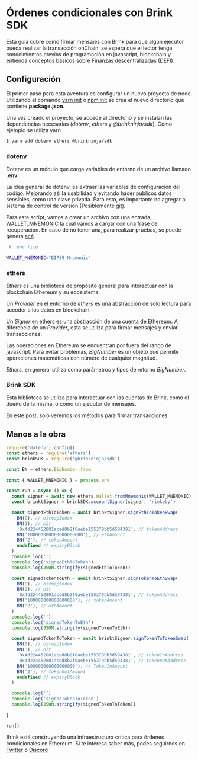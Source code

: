 # Órdenes condicionales con Brink SDK

Esta guía cubre como firmar mensajes con Brink para que algún ejecutor pueda realizar la transacción onChain. se espera que el lector tenga conocimientos previos de programación en javascript, blockchain y entienda conceptos básicos sobre Finanzas descentralizadas (DEFI).

## Configuración
El primer paso para esta aventura es configurar un nuevo proyecto de node. Utilizando el comando [yarn init](https://classic.yarnpkg.com/lang/en/docs/cli/init/) o [npm init](https://docs.npmjs.com/cli/v6/commands/npm-init) se crea el nuevo directorio que contiene **package.json**.

Una vez creado el proyecto, se accede  al directorio y se instalan las dependencias necesarias (*dotenv*, *ethers* y *@brinkninja/sdk*). Como ejemplo se utiliza yarn

```bash
$ yarn add dotenv ethers @brinkninja/sdk
```

### dotenv
Dotenv es un módulo que carga variables de entorno de un archivo llamado **.env**. 

La idea general de dotenv, es extraer las variables de configuración del código. Mejorando aśí la usabilidad y evitando hacer públicos datos sensibles, como una clave privada. Para esto, es importante no agregar al sistema de control de version (Posiblemente git).

Para este script, vamos a crear un archivo con una entrada, WALLET_MNEMONIC la cual vamos a cargar con una frase de recuperación. En caso de no tener una, para realizar pruebas, se puede genera [acá](https://iancoleman.io/bip39/).

```bash
 # .env file

WALLET_MNEMONIC="BIP39 Mnemonic"
```

### ethers
*Ethers* es una biblioteca de propósito general para interactuar con la blockchain Ethereum y su ecosistema.

Un *Provider* en el entorno de *ethers* es una abstracción de solo lectura para acceder a los datos en blockchain. 

Un *Signer* en ethers es una abstracción de una cuenta de Ethereum. A diferencia de un *Provider*, esta se utiliza para firmar mensajes y enviar transacciones.

Las operaciones en Ethereum se encuentran por fuera del rango de javascript. Para evitar problemas, *BigNumber* es un objeto que permite operaciones matemáticas con número de cualquier magnitud.

*Ethers*, en general utiliza como parámetros y tipos de retorno *BigNumber*. 

### Brink SDK
Esta biblioteca se utiliza para interactuar con las cuentas de Brink, como el dueño de la misma, o como un ejecutor de mensajes. 

En este post, solo veremos los métodos para firmar transacciones.

## Manos a la obra
```javascript
require('dotenv').config()
const ethers = require('ethers')
const brinkSDK = require('@brinkninja/sdk')

const BN = ethers.BigNumber.from

const { WALLET_MNEMONIC } = process.env

const run = async () => {
  const signer = await new ethers.Wallet.fromMnemonic(WALLET_MNEMONIC)
  const brinktSigner = brinkSDK.accountSigner(signer, 'rinkeby')

  const signedEthToToken = await brinktSigner.signEthToTokenSwap(
    BN(0), // bitmapIndex
    BN(1), // bit
    '0x4d224452801aced8b2f0aebe155379bb5d594381', // tokenAddress
    BN('100000000000000000000'), // ethAmount
    BN('2'), // tokenAmount
    undefined // expiryBlock
  )
  console.log('')
  console.log('signedEthToToken')
  console.log(JSON.stringify(signedEthToToken))

  const signedTokenToEth = await brinktSigner.signTokenToEthSwap(
    BN(0), // bitmapIndex
    BN(2), // bit
    '0x4d224452801aced8b2f0aebe155379bb5d594381', // tokenAddress
    BN('100000000000000000'), // tokenAmount
    BN('2'), // ethAmount
  )
  console.log('')
  console.log('signedTokenToEth')
  console.log(JSON.stringify(signedTokenToEth))

  const signedTokenToToken = await brinktSigner.signTokenToTokenSwap(
    BN(0), // bitmapIndex
    BN(3), // bit
    '0x4d224452801aced8b2f0aebe155379bb5d594381', // tokenInAddress
    '0x4d224452801aced8b2f0aebe155379bb5d594381', // tokenOutAddress
    BN('100000000000000000'), // TokenInAmount
    BN('2'), // TokenOutAmount
    undefined // expiryBlock
  )

  console.log('')
  console.log('signedTokenToToken')
  console.log(JSON.stringify(signedTokenToToken))

}

run()
```

Brink está construyendo una infraestructura crítica para órdenes condicionales en Ethereum. Si te interesa saber más, podés seguirnos en [Twitter](https://twitter.com/BrinkTrade) o [Discord](https://t.co/tyu5acJHz6)












